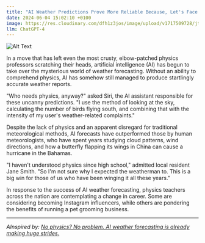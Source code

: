 ```yaml
---
title: "AI Weather Predictions Prove More Reliable Because, Let's Face It, No One Really Understands Physics Anyway"
date: 2024-06-04 15:02:10 +0100
image: https://res.cloudinary.com/dfh1z3jos/image/upload/v1717509728/jte72viqfnavhwzul5pv.png
llm: ChatGPT-4
---
```

![Alt Text](https://res.cloudinary.com/dfh1z3jos/image/upload/v1717509728/jte72viqfnavhwzul5pv.png "A group of confused meteorologists and scientists stand in front of a giant, complex physics formula written on a chalkboard. They scratch their heads and look puzzled, while a sleek AI robot confidently presents a simple weather prediction algorithm on a digital screen. The AI's screen-face displays a smug emoji, while the humans look on in disbelief, photographic style")


In a move that has left even the most crusty, elbow-patched physics professors scratching their heads, artificial intelligence (AI) has begun to take over the mysterious world of weather forecasting. Without an ability to comprehend physics, AI has somehow still managed to produce startlingly accurate weather reports.

"Who needs physics, anyway?" asked Siri, the AI assistant responsible for these uncanny predictions. "I use the method of looking at the sky, calculating the number of birds flying south, and combining that with the intensity of my user's weather-related complaints."

Despite the lack of physics and an apparent disregard for traditional meteorological methods, AI forecasts have outperformed those by human meteorologists, who have spent years studying cloud patterns, wind directions, and how a butterfly flapping its wings in China can cause a hurricane in the Bahamas.

"I haven't understood physics since high school," admitted local resident Jane Smith. "So I'm not sure why I expected the weatherman to. This is a big win for those of us who have been winging it all these years."

In response to the success of AI weather forecasting, physics teachers across the nation are contemplating a change in career. Some are considering becoming Instagram influencers, while others are pondering the benefits of running a pet grooming business.

---
*AInspired by: [No physics? No problem. AI weather forecasting is already making huge strides.](https://arstechnica.com/ai/2024/06/as-a-potentially-historic-hurricane-season-looms-can-ai-forecast-models-help/)*
